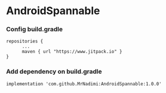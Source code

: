 # AndroidSpannable

### Config build.gradle

```` 
repositories {
      ...
      maven { url "https://www.jitpack.io" }
}
````
### Add dependency on build.gradle


```` 
implementation 'com.github.MrNadimi:AndroidSpannable:1.0.0'
````

